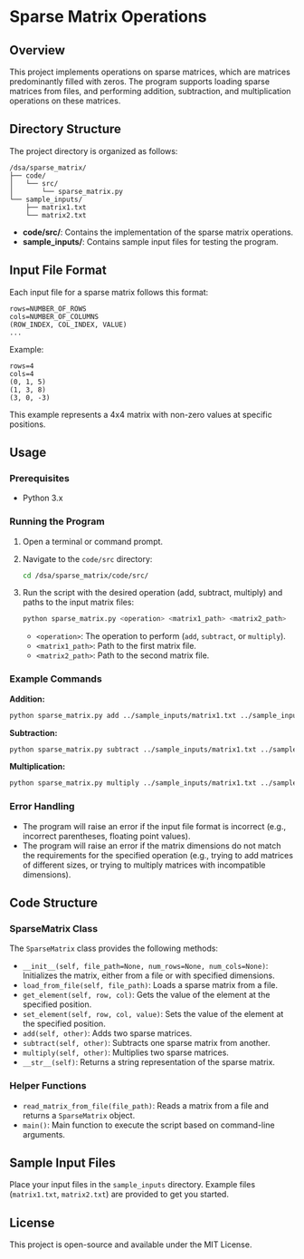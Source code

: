 # Sparse Matrix Operations

## Overview

This project implements operations on sparse matrices, which are matrices predominantly filled with zeros. The program supports loading sparse matrices from files, and performing addition, subtraction, and multiplication operations on these matrices.

## Directory Structure

The project directory is organized as follows:

```
/dsa/sparse_matrix/
├── code/
│   └── src/
│       └── sparse_matrix.py
└── sample_inputs/
    ├── matrix1.txt
    └── matrix2.txt
```

- **code/src/**: Contains the implementation of the sparse matrix operations.
- **sample_inputs/**: Contains sample input files for testing the program.

## Input File Format

Each input file for a sparse matrix follows this format:

```
rows=NUMBER_OF_ROWS
cols=NUMBER_OF_COLUMNS
(ROW_INDEX, COL_INDEX, VALUE)
...
```

Example:

```
rows=4
cols=4
(0, 1, 5)
(1, 3, 8)
(3, 0, -3)
```

This example represents a 4x4 matrix with non-zero values at specific positions.

## Usage

### Prerequisites

- Python 3.x

### Running the Program

1. Open a terminal or command prompt.
2. Navigate to the `code/src` directory:

   ```sh
   cd /dsa/sparse_matrix/code/src/
   ```

3. Run the script with the desired operation (add, subtract, multiply) and paths to the input matrix files:

   ```sh
   python sparse_matrix.py <operation> <matrix1_path> <matrix2_path>
   ```

   - `<operation>`: The operation to perform (`add`, `subtract`, or `multiply`).
   - `<matrix1_path>`: Path to the first matrix file.
   - `<matrix2_path>`: Path to the second matrix file.

### Example Commands

**Addition:**

```sh
python sparse_matrix.py add ../sample_inputs/matrix1.txt ../sample_inputs/matrix2.txt
```

**Subtraction:**

```sh
python sparse_matrix.py subtract ../sample_inputs/matrix1.txt ../sample_inputs/matrix2.txt
```

**Multiplication:**

```sh
python sparse_matrix.py multiply ../sample_inputs/matrix1.txt ../sample_inputs/matrix2.txt
```

### Error Handling

- The program will raise an error if the input file format is incorrect (e.g., incorrect parentheses, floating point values).
- The program will raise an error if the matrix dimensions do not match the requirements for the specified operation (e.g., trying to add matrices of different sizes, or trying to multiply matrices with incompatible dimensions).

## Code Structure

### SparseMatrix Class

The `SparseMatrix` class provides the following methods:

- `__init__(self, file_path=None, num_rows=None, num_cols=None)`: Initializes the matrix, either from a file or with specified dimensions.
- `load_from_file(self, file_path)`: Loads a sparse matrix from a file.
- `get_element(self, row, col)`: Gets the value of the element at the specified position.
- `set_element(self, row, col, value)`: Sets the value of the element at the specified position.
- `add(self, other)`: Adds two sparse matrices.
- `subtract(self, other)`: Subtracts one sparse matrix from another.
- `multiply(self, other)`: Multiplies two sparse matrices.
- `__str__(self)`: Returns a string representation of the sparse matrix.

### Helper Functions

- `read_matrix_from_file(file_path)`: Reads a matrix from a file and returns a `SparseMatrix` object.
- `main()`: Main function to execute the script based on command-line arguments.

## Sample Input Files

Place your input files in the `sample_inputs` directory. Example files (`matrix1.txt`, `matrix2.txt`) are provided to get you started.

## License

This project is open-source and available under the MIT License.
